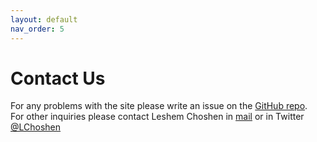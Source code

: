 ```yaml
---
layout: default
nav_order: 5
---
```


# Contact Us
For any problems with the site please write an issue on the [GitHub repo](https://github.com/IBM/model-recycling). <br>
For other inquiries please contact Leshem Choshen in [mail](mailto:leshem.choshen@il.ibm.com) or in Twitter [@LChoshen](https://twitter.com/LChoshen)